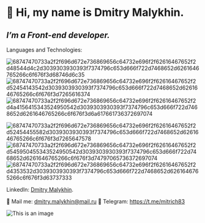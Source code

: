 
# 👋 Hi, my name is Dmitry Malykhin.

## *I’m a Front-end developer.*
Languages and Technologies:

![68747470733a2f2f696d672e736869656c64732e696f2f62616467652f2d48544d4c2d3039303930393f7374796c653d666f722d7468652d6261646765266c6f676f3d68746d6c35](https://user-images.githubusercontent.com/65997521/156775151-30989b27-e83f-475f-b2ba-a65c01f7996b.svg)
![68747470733a2f2f696d672e736869656c64732e696f2f62616467652f2d52454143542d3039303930393f7374796c653d666f722d7468652d6261646765266c6f676f3d7265616374](https://user-images.githubusercontent.com/65997521/156775170-1e6c9baf-3814-43d1-b7f1-4d3d15919f3d.svg)
![68747470733a2f2f696d672e736869656c64732e696f2f62616467652f2d4a4156415343524950542d3039303930393f7374796c653d666f722d7468652d6261646765266c6f676f3d6a617661736372697074](https://user-images.githubusercontent.com/65997521/156775187-fa31bc6f-075d-40cf-9359-6f1d34a22f55.svg)

![68747470733a2f2f696d672e736869656c64732e696f2f62616467652f2d52454455582d3039303930393f7374796c653d666f722d7468652d6261646765266c6f676f3d7265647578](https://user-images.githubusercontent.com/65997521/156775213-0951bd70-6ee7-4da4-a792-ec326578d1c3.svg)
![68747470733a2f2f696d672e736869656c64732e696f2f62616467652f2d545950455343524950542d3039303930393f7374796c653d666f722d7468652d6261646765266c6f676f3d74797065736372697074](https://user-images.githubusercontent.com/65997521/156775230-d5d1d39b-27aa-44a6-bd5e-ac35810ac7db.svg)
![68747470733a2f2f696d672e736869656c64732e696f2f62616467652f2d4353532d3039303930393f7374796c653d666f722d7468652d6261646765266c6f676f3d63737333](https://user-images.githubusercontent.com/65997521/156775239-cfabe070-b91c-4810-8547-e67f4341878e.svg)

LinkedIn: [Dmitry Malykhin](https://www.linkedin.com/in/dmitry-malykhin-325b50220/).

📧 Mail me: dmitry.malykhin@mail.ru 
📨 Telegram: https://t.me/mitrich83

![This is an image](https://myoctocat.com/assets/images/base-octocat.svg)

